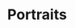 ---
title: Portraits
description_markdown:
_gallery_date:
permalink: /gallery/portraits/
main_image_path: /assets/images/friends.jpg
images:
  - image_path: /assets/images/girl-on-blue-2021.jpg
    image_description:
    image_title: >-
      Girl on Blue 2021 - acrylic on Box Canvas - 55.9x45.7cm / 22x18inch -
      AVAILABLE
  - image_path: /assets/images/bishi-2020.JPG
    image_description:
    image_title: BISHI - Acrylic on Box Canvas 2020 - 61x76cm / 24x30inch - AVAILABLE
  - image_path: /assets/images/rejoice-in-today--spring--2021.JPG
    image_description:
    image_title: >-
      Rejoice in Today { Spring } 2021 - Acrylic on Box Canvas - 55.9x45.7cm /
      22x18inch - AVAILABLE
  - image_path: /assets/images/img-6318-jpg-blond.jpg
    image_description:
    image_title: >-
      Blond Woman on Pink - One of a pair - Acrylic on Box Canvas - 14x18inch (
      35.5x45.5cm ) AVAILABLE
  - image_path: /assets/images/img-6318-jpg-brunette.jpg
    image_description:
    image_title: >-
      Brunette Woman on Pink - One of a Pair - Acrylic on Box Canvas - 14x18inch
      ( 35.5x45.5cm ) AVAILABLE
  - image_path: /assets/images/the-beehive.JPG
    image_description:
    image_title: >-
      WOMAN WITH BEEHIVE - Acrylic on canvas in white wood frame - 23x29inch (
      58x73cm ) AVAILABLE
  - image_path: /assets/images/woman-with-blue-hair.jpg
    image_description:
    image_title: >-
      WOMAN WITH BLUE HAIR - Acrylic on canvas paper on wood board - Framed -
      8x10inch ( 20x25.5cm ) AVAILABLE
  - image_path: /assets/images/img-1977.JPG
    image_description:
    image_title: >-
      Standing Woman with Belt - Acrylic on Box Canvas - 19.68x39.37inch (
      50x100cm ) AVAILABLE
  - image_path: /assets/images/henrietta-isabella-talulah.JPG
    image_description:
    image_title: >-
      Three Women - From left : Isabella - Talulah - Henrietta - Acrylic on box
      canvas in white float frames - 8x8inch ( 20x20cm ) AVAILABLE
  - image_path: /assets/images/friends-1.jpg
    image_description:
    image_title: FRIENDS - Acrylic on Canvas - 18x24inch ( 45.5x61cm ) SOLD
  - image_path: /assets/images/barbara-harrison-caban---summertown-oxford-city.jpg
    image_description:
    image_title: >-
      WOMAN WITH RED HAT  - Acrylic on Canvas in white wood float frame (not
      shown ) 21x17inch ( 53x43cm )SOLD
  - image_path: /assets/images/woman-in-red.jpg
    image_description:
    image_title: >-
      WOMAN ON RED - Framed - Acrylic on canvas paper on wood board -
      varnish/shellac - 20x21.5inch ) 51x55cm ) SOLD
  - image_path: /assets/images/portrait-of-tracy.JPG
    image_description:
    image_title: >-
      PORTRAIT OF TRACY - Acrylic on canvas in white wood float frame -
      14x18inch (35.5x45.4cm ) SOLD
  - image_path: /assets/images/khris-commission.jpg
    image_description:
    image_title: >-
      KHRIS & EHREN - Acrylic on Box Canvas - 100x30cm / 39.6x11.9inch -
      COMMISSION  Sold
_comments:
  title: add a Gallery title
  permalink: page URL name
  main_image_path: This is the image used to represent your gallery
  images: Add and edit your gallery images here
---